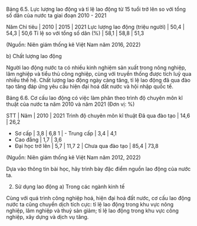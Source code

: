 Bảng 6.5. Lực lượng lao động và tỉ lệ lao động từ 15 tuổi trở lên so với tổng số dân của nước ta giai đoạn 2010 - 2021

Năm
Chỉ tiêu | 2010 | 2015 | 2021
Lực lượng lao động (triệu người) | 50,4 | 54,3 | 50,6
Tỉ lệ so với tổng số dân (%) | 58,1 | 58,8 | 51,3

(Nguồn: Niên giám thống kê Việt Nam năm 2016, 2022)

b) Chất lượng lao động

Người lao động nước ta có nhiều kinh nghiệm sản xuất trong nông nghiệp, lâm nghiệp và tiểu thủ công nghiệp, cùng với truyền thống được tích luỹ qua nhiều thế hệ. Chất lượng lao động ngày càng tăng, tỉ lệ lao động đã qua đào tạo tăng đáp ứng yêu cầu hiện đại hoá đất nước và hội nhập quốc tế.

Bảng 6.6. Cơ cấu lao động có việc làm phân theo trình độ chuyên môn kĩ thuật của nước ta năm 2010 và năm 2021
(Đơn vị: %)

STT | Năm | 2010 | 2021
Trình độ chuyên môn kĩ thuật
Đã qua đào tạo | 14,6 | 26,2
- Sơ cấp | 3,8 | 6,8
1 | - Trung cấp | 3,4 | 4,1
- Cao đẳng | 1,7 | 3,6
- Đại học trở lên | 5,7 | 11,7
2 | Chưa qua đào tạo | 85,4 | 73,8

(Nguồn: Niên giám thống kê Việt Nam năm 2012, 2022)

Dựa vào thông tin bài học, hãy trình bày đặc điểm nguồn lao động của nước ta.

2. Sử dụng lao động
a) Trong các ngành kinh tế

Cùng với quá trình công nghiệp hoá, hiện đại hoá đất nước, cơ cấu lao động nước ta cũng chuyển dịch tích cực: tỉ lệ lao động trong khu vực nông nghiệp, lâm nghiệp và thuỷ sản giảm; tỉ lệ lao động trong khu vực công nghiệp, xây dựng và dịch vụ tăng.